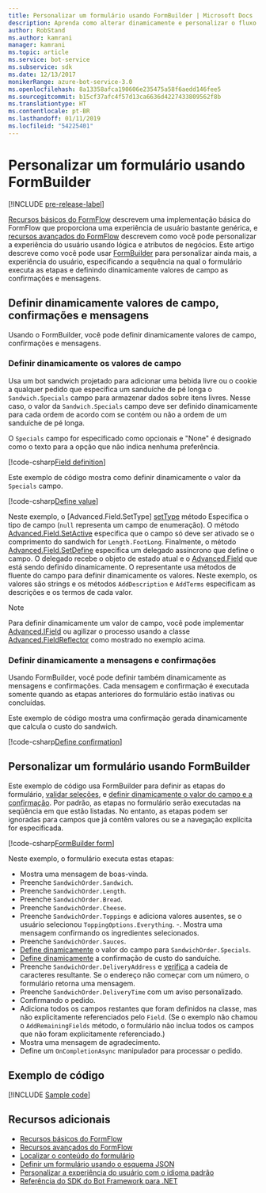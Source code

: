 ```yaml
---
title: Personalizar um formulário usando FormBuilder | Microsoft Docs
description: Aprenda como alterar dinamicamente e personalizar o fluxo de conversação e o conteúdo usando o FormBuilder para o SDK do Bot Framework para .NET.
author: RobStand
ms.author: kamrani
manager: kamrani
ms.topic: article
ms.service: bot-service
ms.subservice: sdk
ms.date: 12/13/2017
monikerRange: azure-bot-service-3.0
ms.openlocfilehash: 8a13358afca190606e235475a58f6aedd146fee5
ms.sourcegitcommit: b15cf37afc4f57d13ca6636d4227433809562f8b
ms.translationtype: HT
ms.contentlocale: pt-BR
ms.lasthandoff: 01/11/2019
ms.locfileid: "54225401"
---
```

# <a name="customize-a-form-using-formbuilder"></a>Personalizar um formulário usando FormBuilder

[!INCLUDE [pre-release-label](../includes/pre-release-label-v3.md)]

[Recursos básicos do FormFlow](bot-builder-dotnet-formflow.md) descrevem uma implementação básica do FormFlow que proporciona uma experiência de usuário bastante genérica, e [recursos avançados do FormFlow](bot-builder-dotnet-formflow-advanced.md) descrevem como você pode personalizar a experiência do usuário usando lógica e atributos de negócios. Este artigo descreve como você pode usar [FormBuilder][formBuilder] para personalizar ainda mais, a experiência do usuário, especificando a sequência na qual o formulário executa as etapas e definindo dinamicamente valores de campo as confirmações e mensagens. 

## <a name="dynamically-define-field-values-confirmations-and-messages"></a>Definir dinamicamente valores de campo, confirmações e mensagens

Usando o FormBuilder, você pode definir dinamicamente valores de campo, confirmações e mensagens.

### <a name="dynamically-define-field-values"></a>Definir dinamicamente os valores de campo 

Usa um bot sandwich projetado para adicionar uma bebida livre ou o cookie a qualquer pedido que especifica um sanduíche de pé longa o `Sandwich.Specials` campo para armazenar dados sobre itens livres. Nesse caso, o valor da `Sandwich.Specials` campo deve ser definido dinamicamente para cada ordem de acordo com se contém ou não a ordem de um sanduíche de pé longa. 

O `Specials` campo for especificado como opcionais e "None" é designado como o texto para a opção que não indica nenhuma preferência.

[!code-csharp[Field definition](../includes/code/dotnet-formflow-formbuilder.cs#fieldDefinition)]

Este exemplo de código mostra como definir dinamicamente o valor da `Specials` campo. 

[!code-csharp[Define value](../includes/code/dotnet-formflow-formbuilder.cs#defineValue)]

Neste exemplo, o [Advanced.Field.SetType] [ setType] método Especifica o tipo de campo (`null` representa um campo de enumeração). O método [Advanced.Field.SetActive][setActive] especifica que o campo só deve ser ativado se o comprimento do sandwich for `Length.FootLong`. Finalmente, o método [Advanced.Field.SetDefine][setDefine] especifica um delegado assíncrono que define o campo. O delegado recebe o objeto de estado atual e o [Advanced.Field][field] que está sendo definido dinamicamente. O representante usa métodos de fluente do campo para definir dinamicamente os valores. Neste exemplo, os valores são strings e os métodos `AddDescription` e `AddTerms` especificam as descrições e os termos de cada valor.

> [!NOTE]
> Para definir dinamicamente um valor de campo, você pode implementar [Advanced.IField][iField] ou agilizar o processo usando a classe [Advanced.FieldReflector][FieldReflector] como mostrado no exemplo acima. 

### <a name="dynamically-define-messages-and-confirmations"></a>Definir dinamicamente a mensagens e confirmações

Usando FormBuilder, você pode definir também dinamicamente as mensagens e confirmações. Cada mensagem e confirmação é executada somente quando as etapas anteriores do formulário estão inativas ou concluídas. 

Este exemplo de código mostra uma confirmação gerada dinamicamente que calcula o custo do sandwich. 

[!code-csharp[Define confirmation](../includes/code/dotnet-formflow-formbuilder.cs#defineConfirmation)]

## <a name="customize-a-form-using-formbuilder"></a>Personalizar um formulário usando FormBuilder

Este exemplo de código usa FormBuilder para definir as etapas do formulário, [validar seleções](bot-builder-dotnet-formflow-advanced.md#add-business-logic), e [definir dinamicamente o valor do campo e a confirmação](#dynamically-define-field-values-confirmations-and-messages). Por padrão, as etapas no formulário serão executadas na seqüência em que estão listadas. No entanto, as etapas podem ser ignoradas para campos que já contêm valores ou se a navegação explícita for especificada. 

[!code-csharp[FormBuilder form](../includes/code/dotnet-formflow-formbuilder.cs#formBuilderForm)]

Neste exemplo, o formulário executa estas etapas:

- Mostra uma mensagem de boas-vinda. 
- Preenche `SandwichOrder.Sandwich`. 
- Preenche `SandwichOrder.Length`. 
- Preenche `SandwichOrder.Bread`. 
- Preenche `SandwichOrder.Cheese`. 
- Preenche `SandwichOrder.Toppings` e adiciona valores ausentes, se o usuário selecionou `ToppingOptions.Everything`. -. Mostra uma mensagem confirmando os ingredientes selecionados. 
- Preenche `SandwichOrder.Sauces`. 
- [Define dinamicamente](#dynamically-define-field-values) o valor do campo para `SandwichOrder.Specials`. 
- [Define dinamicamente](#dynamically-define-messages-and-confirmations) a confirmação de custo do sanduíche. 
- Preenche `SandwichOrder.DeliveryAddress` e [verifica](bot-builder-dotnet-formflow-advanced.md#add-business-logic) a cadeia de caracteres resultante. Se o endereço não começar com um número, o formulário retorna uma mensagem. 
- Preenche `SandwichOrder.DeliveryTime` com um aviso personalizado. 
- Confirmando o pedido. 
- Adiciona todos os campos restantes que foram definidos na classe, mas não explicitamente referenciados pelo `Field`. (Se o exemplo não chamou o `AddRemainingFields` método, o formulário não inclua todos os campos que não foram explicitamente referenciado.) 
- Mostra uma mensagem de agradecimento. 
- Define um `OnCompletionAsync` manipulador para processar o pedido. 

## <a name="sample-code"></a>Exemplo de código

[!INCLUDE [Sample code](../includes/snippet-dotnet-formflow-samples.md)]

## <a name="additional-resources"></a>Recursos adicionais

- [Recursos básicos do FormFlow](bot-builder-dotnet-formflow.md)
- [Recursos avançados do FormFlow](bot-builder-dotnet-formflow-advanced.md)
- [Localizar o conteúdo do formulário](bot-builder-dotnet-formflow-localize.md)
- [Definir um formulário usando o esquema JSON](bot-builder-dotnet-formflow-json-schema.md)
- [Personalizar a experiência do usuário com o idioma padrão](bot-builder-dotnet-formflow-pattern-language.md)
- <a href="/dotnet/api/?view=botbuilder-3.11.0" target="_blank">Referência do SDK do Bot Framework para .NET</a>

[formBuilder]: /dotnet/api/microsoft.bot.builder.formflow.formbuilder-1

[setType]: /dotnet/api/microsoft.bot.builder.formflow.advanced.field-1.settype

[setActive]: /dotnet/api/microsoft.bot.builder.formflow.advanced.field-1.setactive

[setDefine]: /dotnet/api/microsoft.bot.builder.formflow.advanced.field-1.setdefine

[field]: /dotnet/api/microsoft.bot.builder.formflow.advanced.field-1

[iField]: /dotnet/api/microsoft.bot.builder.formflow.advanced.ifield-1

[FieldReflector]: /dotnet/api/microsoft.bot.builder.formflow.advanced.fieldreflector-1
